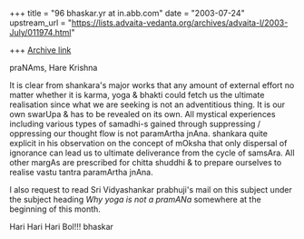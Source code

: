 +++
title = "96 bhaskar.yr at in.abb.com"
date = "2003-07-24"
upstream_url = "https://lists.advaita-vedanta.org/archives/advaita-l/2003-July/011974.html"

+++
[Archive link](https://lists.advaita-vedanta.org/archives/advaita-l/2003-July/011974.html)


praNAms, Hare Krishna

It is clear from shankara's major works that any amount of external effort
no matter whether it is karma, yoga & bhakti could fetch us the ultimate
realisation since what we are seeking is not an adventitious thing.  It is
our own swarUpa & has to be revealed on its own.  All mystical experiences
including various types of samadhi-s gained through suppressing /
oppressing our thought flow is not paramArtha jnAna.  shankara quite
explicit in his observation on the concept of mOksha that only dispersal of
ignorance can lead us to ultimate deliverance from the cycle of  samsAra.
All other margAs are prescribed  for chitta shuddhi & to prepare ourselves
to realise vastu tantra paramArtha jnAna.

I also request to read Sri Vidyashankar  prabhuji's mail on this subject
under the subject heading *Why yoga is not a pramANa* somewhere at the
beginning of this month.

Hari Hari Hari Bol!!!
bhaskar


